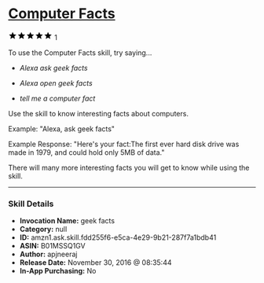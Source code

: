 # [Computer Facts](http://alexa.amazon.com/#skills/amzn1.ask.skill.fdd255f6-e5ca-4e29-9b21-287f7a1bdb41)
![5 stars](../../images/ic_star_black_18dp_1x.png)![5 stars](../../images/ic_star_black_18dp_1x.png)![5 stars](../../images/ic_star_black_18dp_1x.png)![5 stars](../../images/ic_star_black_18dp_1x.png)![5 stars](../../images/ic_star_black_18dp_1x.png) 1

To use the Computer Facts skill, try saying...

* *Alexa ask geek facts*

* *Alexa open geek facts*

* *tell me a computer fact*

Use the skill to know interesting facts about computers.

Example: "Alexa, ask geek facts"

Example Response: "Here's your fact:The first ever hard disk drive was made in 1979, and could hold only 5MB of data."

There will many more interesting facts you will get to know while using the skill.

***

### Skill Details

* **Invocation Name:** geek facts
* **Category:** null
* **ID:** amzn1.ask.skill.fdd255f6-e5ca-4e29-9b21-287f7a1bdb41
* **ASIN:** B01MSSQ1GV
* **Author:** apjneeraj
* **Release Date:** November 30, 2016 @ 08:35:44
* **In-App Purchasing:** No
